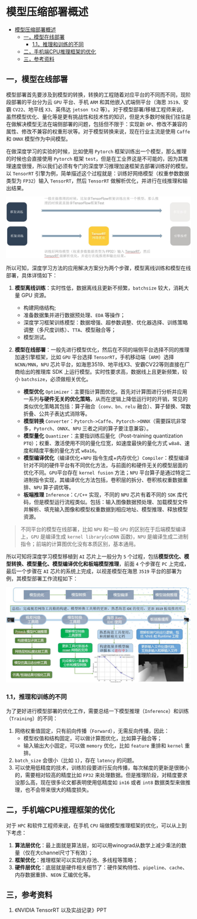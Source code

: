 # 模型压缩部署概述
- [模型压缩部署概述](#模型压缩部署概述)
  - [一，模型在线部署](#一模型在线部署)
    - [1.1，推理和训练的不同](#11推理和训练的不同)
  - [二，手机端CPU推理框架的优化](#二手机端cpu推理框架的优化)
  - [三，参考资料](#三参考资料)

## 一，模型在线部署

模型部署首先要涉及到模型的转换，转换的工程随着对应平台的不同而不同，现阶段部署的平台分为云 `GPU` 平台、手机 `ARM` 和其他嵌入式端侧平台（海思 `3519`、安霸 `CV22`、地平线 `X3`、英伟达 `jetson tx2` 等）。对于模型部署/移植工程师来说，虽然模型优化、量化等是更有挑战性和技术性的知识，但是大多数时候我们往往是在做解决模型无法在端侧部署的问题，包括但不限于：实现新 `OP`、修改不兼容的属性、修改不兼容的权重形状等。对于模型转换来说，现在行业主流是使用 `Caffe` 和 `ONNX` 模型作为中间模型。

在做深度学习的实验的时候，比如使用 `Pytorch` 框架训练出一个模型，那么推理的时候也会直接使用 `Pytorch` 框架 `test`，但是在工业界这是不可能的，因为其推理速度很慢，所以我们必须有专门的深度学习推理加速框架去部署训练好的模型。以 `TensorRT` 引擎为例，简单描述这个过程就是：训练好网络模型（权重参数数据类型为 `FP32`）输入 `TensorRT`，然后 `TensorRT` 做解析优化，并进行在线推理和输出结果。

![训练和推理.jpg](../data/images/训练和推理.jpg)

所以可知，深度学习方法的应用解决方案分为两个步骤，模型离线训练和模型在线部署，具体详情如下：

1. **模型离线训练**：实时性低，数据离线且更新不频繁，`batchsize` 较大，消耗大量 GPU 资源。
    + 构建网络结构;
    + 准备数据集并进行数据预处理、`EDA` 等操作；
    + 深度学习框架训练模型：数据增强、超参数调整、优化器选择、训练策略调整（多尺度训练）、`TTA`、模型融合等；
    + 模型测试。

2. **模型在线部署**：一般先进行模型优化，然后在不同的端侧平台选择不同的推理加速引擎框架，比如 `GPU` 平台选择 `TensorRT`，手机移动端（`ARM`）选择 `NCNN/MNN`，`NPU` 芯片平台，如海思3519、地平线X3、安霸CV22等则直接在厂商给出的推理库 SDK 上运行模型。实时性要求高，数据线上且更新频繁，较小 `batchsize`，必须做相关优化。

    + **模型优化** `Optimizer`：主要指计算图优化。首先对计算图进行分析并应用一系列**与硬件无关的优化策略**，从而在逻辑上降低运行时的开销，常见的类似优化策略其包括：算子融合（`conv、bn、relu` 融合）、算子替换、常数折叠、公共子表达式消除等。
    + **模型转换** `Converter`：`Pytorch->Caffe`、`Pytorch->ONNX`（需要踩坑非常多，`Pytorch`、`ONNX`、`NPU` 三者之间的算子要注意兼容）。
    + **模型量化** `Quantizer`：主要指训练后量化（Post-training quantization `PTQ`）；权重、激活使用不同的量化位宽，如速度最快的量化方式 `w8a8`、速度和精度平衡的量化方式 `w8a16`。
    + **模型编译优化**（编译优化+`NPU` 指令生成+内存优化）`Compiler`：模型编译针对不同的硬件平台有不同优化方法，与前面的和硬件无关的模型层面的优化不同。`GPU`平台存在 `kernel fusion` 方法；`NPU` 平台算子是通过特定二进制指令实现，其编译优化方法包括，卷积层的拆分、卷积核权重数据重排、`NPU` 算子调优等。
    + **板端推理** `Inference`：`C/C++` 实现，不同的 `NPU` 芯片有着不同的 `SDK` 库代码，但是模型运行流程类似。包括：输入图像数据预处理、加载模型文件并解析、填充输入图像和模型权重数据到相应地址、模型推理、释放模型资源。

> 不同平台的模型在线部署，比如 `NPU` 和一般 `GPU` 的区别在于后端模型编译上，`GPU` 是编译生成 `kernel library`(`cuDNN` 函数)，`NPU` 是编译生成二进制指令；前端的计算图优化没有本质区别，基本通用。

所以可知将深度学习模型移植到 `AI` 芯片上一般分为 `5` 个过程，包括**模型优化、模型转换、模型量化、模型编译优化和板端模型推理**，前面 `4` 个步骤在 `PC` 上完成，最后一个步骤在 `AI` 芯片的系统上完成，以视差模型在海思 `3519` 平台的部署为例，其模型部署工作流程如下：

![视差模型在海思3519平台部署工作流程.png](../data/images/视差模型在海思3519平台部署流程.jpg)

### 1.1，推理和训练的不同

为了更好进行模型部署的优化工作，需要总结一下模型推理（`Inference`）和训练（`Training`）的不同：

1. 网络权重值固定，只有前向传播（`Forward`），无需反向传播，因此：
    + 模型权值和结构固定，可以做计算图优化，比如算子融合等；
    + 输入输出大小固定，可以做 `memory` 优化，比如 `feature` 重排和 `kernel` 重排。
2. `batch_size` 会很小（比如 `1`），存在 `latency` 的问题。
3. 可以使用低精度的技术，训练阶段要进行反向传播，每次梯度的更新是很微小的，需要相对较高的精度比如 `FP32` 来处理数据。但是推理阶段，对精度要求没那么高，现在很多论文都表明使用低精度如 `in16` 或者 `int8` 数据类型来做推理，也不会带来很大的精度损失。

## 二，手机端CPU推理框架的优化

对于 `HPC` 和软件工程师来说，在手机 `CPU` 端做模型推理框架的优化，可以从上到下考虑：

1. **算法层优化**：最上面就是算法层，如可以用winograd从数学上减少乘法的数量（仅在大channel尺寸下有效）；
2. **框架优化**：推理框架可以实现内存池、多线程等策略；
3. **硬件层优化**：底层就是硬件相关细节了：硬件架构特性、`pipeline`、`cache`、内存数据重排、`NEON` 汇编优化等。

## 三，参考资料

1. 《NVIDIA TensorRT 以及实战记录》PPT
